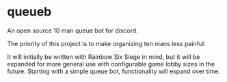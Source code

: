 # queueb
An open source 10 man queue bot for discord.

The priority of this project is to make organizing ten mans less painful.

It will initially be written with Rainbow Six Siege in mind, but it will be expanded for more general use with configurable game lobby sizes in the future.
Starting with a simple queue bot, functionality will expand over time.
